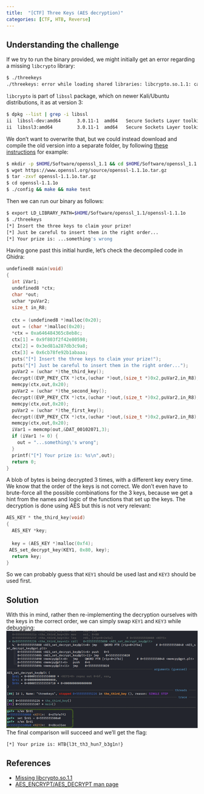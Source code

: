 ```yaml
---
title:  "[CTF] Three Keys (AES decryption)"
categories: [CTF, HTB, Reverse]
---
```


## Understanding the challenge

If we try to run the binary provided, we might initially get an error regarding a missing `libcrypto` library:

```bash
$ ./threekeys 
./threekeys: error while loading shared libraries: libcrypto.so.1.1: cannot open shared object file: No such file or directory
```

`libcrypto` is part of `libssl` package, which on newer Kali/Ubuntu distributions, it as at version 3:

```bash
$ dpkg --list | grep -i libssl 
ii  libssl-dev:amd64      3.0.11-1  amd64   Secure Sockets Layer toolkit - development files
ii  libssl3:amd64         3.0.11-1  amd64   Secure Sockets Layer toolkit - shared libraries
```

We don’t want to overwrite that, but we could instead download and compile the old version into a separate folder, by following [these instructions](https://stackoverflow.com/questions/76877144/voxel51-fiftyone-error-while-loading-shared-libraries-libcrypto-so-1-1-cann) for example:

```bash
$ mkdir -p $HOME/Software/openssl_1.1 && cd $HOME/Software/openssl_1.1
$ wget https://www.openssl.org/source/openssl-1.1.1o.tar.gz
$ tar -zxvf openssl-1.1.1o.tar.gz
$ cd openssl-1.1.1o
$ ./config && make && make test
```

Then we can run our binary as follows:

```bash
$ export LD_LIBRARY_PATH=$HOME/Software/openssl_1.1/openssl-1.1.1o
$ ./threekeys 
[*] Insert the three keys to claim your prize!
[*] Just be careful to insert them in the right order...
[*] Your prize is: ...something's wrong                                    
```

Having gone past this initial hurdle, let’s check the decompiled code in Ghidra:

```c
undefined8 main(void)
{
  int iVar1;
  undefined8 *ctx;
  char *out;
  uchar *puVar2;
  size_t in_R8;
  
  ctx = (undefined8 *)malloc(0x20);
  out = (char *)malloc(0x20);
  *ctx = 0xa646484365c8eb8c;
  ctx[1] = 0x9f803f2f42e80598;
  ctx[2] = 0x3ed81a287db3c9a8;
  ctx[3] = 0x6cb78fe92b1abaaa;
  puts("[*] Insert the three keys to claim your prize!");
  puts("[*] Just be careful to insert them in the right order...");
  puVar2 = (uchar *)the_third_key();
  decrypt((EVP_PKEY_CTX *)ctx,(uchar *)out,(size_t *)0x2,puVar2,in_R8);
  memcpy(ctx,out,0x20);
  puVar2 = (uchar *)the_second_key();
  decrypt((EVP_PKEY_CTX *)ctx,(uchar *)out,(size_t *)0x2,puVar2,in_R8);
  memcpy(ctx,out,0x20);
  puVar2 = (uchar *)the_first_key();
  decrypt((EVP_PKEY_CTX *)ctx,(uchar *)out,(size_t *)0x2,puVar2,in_R8);
  memcpy(ctx,out,0x20);
  iVar1 = memcmp(out,&DAT_00102071,3);
  if (iVar1 != 0) {
    out = "...something\'s wrong";
  }
  printf("[*] Your prize is: %s\n",out);
  return 0;
}
```

A blob of bytes is being decrypted 3 times, with a different key every time. We know that the order of the keys is not correct. We don’t even have to brute-force all the possible combinations for the 3 keys, because we get a hint from the names and logic of the functions that set up the keys. The decryption is done using AES but this is not very relevant:

```c
AES_KEY * the_third_key(void)
{
  AES_KEY *key;
  
  key = (AES_KEY *)malloc(0xf4);
 AES_set_decrypt_key(KEY1, 0x80, key);
  return key;
}
```

So we can probably guess that `KEY1` should be used last and `KEY3` should be used first.

## Solution

With this in mind, rather then re-implementing the decryption ourselves with the keys in the correct order, we can simply swap `KEY1` and `KEY3` while debugging:
![GDB](/assets/images/ThreeKeys/gdb.png)
The final comparison will succeed and we’ll get the flag:

```bash
[*] Your prize is: HTB{l3t_th3_hun7_b3g1n!}
```

## References

* [Missing libcrypto.so.1.1](https://stackoverflow.com/questions/76877144/voxel51-fiftyone-error-while-loading-shared-libraries-libcrypto-so-1-1-cann)
* [AES_ENCRYPT/AES_DECRYPT man page](https://man.openbsd.org/AES_encrypt.3)
